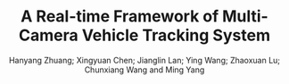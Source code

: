 ---
layout: post
title:  A Real-time Framework of Multi-Camera Vehicle Tracking System
thumbnail-img: /assets/img/multicam.png
author: Hanyang Zhuang; Xingyuan Chen; Jianglin Lan; Ying Wang; Zhaoxuan Lu; Chunxiang Wang and Ming Yang
publication: IEEE International Conference on Real-time Computing and Robotics (RCAR), 2024
paper: https://ieeexplore.ieee.org/abstract/document/10671316
code: 
video: 
---